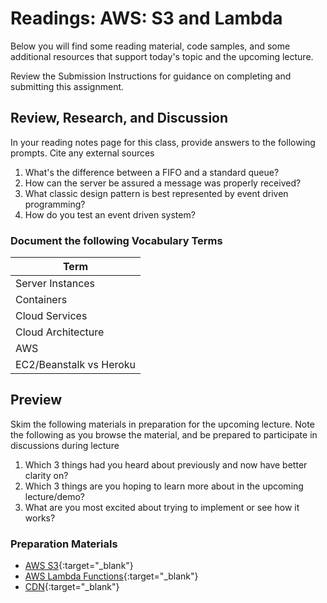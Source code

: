 # Readings: AWS: S3 and Lambda

Below you will find some reading material, code samples, and some additional resources that support today's topic and the upcoming lecture.

Review the Submission Instructions for guidance on completing and submitting this assignment.

## Review, Research, and Discussion

In your reading notes page for this class, provide answers to the following prompts. Cite any external sources

1. What's the difference between a FIFO and a standard queue?
1. How can the server be assured a message was properly received?
1. What classic design pattern is best represented by event driven programming?
1. How do you test an event driven system?

### Document the following Vocabulary Terms

| Term                            |
| ------------------------------- |
| Server Instances                |
| Containers                      |
| Cloud Services                  |
| Cloud Architecture              |
| AWS                             |
| EC2/Beanstalk vs Heroku         |

## Preview

Skim the following materials in preparation for the upcoming lecture. Note the following as you browse the material, and be prepared to participate in discussions during lecture

1. Which 3 things had you heard about previously and now have better clarity on?
1. Which 3 things are you hoping to learn more about in the upcoming lecture/demo?
1. What are you most excited about trying to implement or see how it works?

### Preparation Materials

- [AWS S3](){:target="_blank"}
- [AWS Lambda Functions](){:target="_blank"}
- [CDN](https://cyberhoot.com/cybrary/content-delivery-network-cdn/){:target="_blank"}
